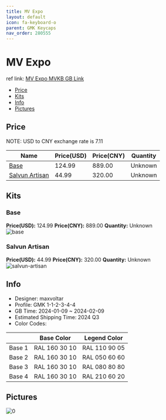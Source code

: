 ```yaml
---
title: MV Expo 
layout: default
icon: fa-keyboard-o
parent: GMK Keycaps
nav_order: 280555
---
```


# MV Expo 

ref link: [MV Expo MVKB GB Link](https://mvkb.com/expo/)

* [Price](#price)
* [Kits](#kits)
* [Info](#info)
* [Pictures](#pictures)

## Price

NOTE: USD to CNY exchange rate is 7.11

| Name          | Price(USD)   |  Price(CNY) | Quantity |
| ------------- | ------------ |  ---------- | -------- |
|[Base](#base)|124.99|889.00|Unknown|
|[Salvun Artisan](#salvun-artisan)|44.99|320.00|Unknown|


## Kits
### Base  
**Price(USD):** 124.99	**Price(CNY):** 889.00	**Quantity:** Unknown  
<img src="{{ 'assets/images/gmk-keycaps/MV-Expo/kits_pics/base.jpg' | relative_url }}" alt="base" class="image featured">

### Salvun Artisan  
**Price(USD):** 44.99	**Price(CNY):** 320.00	**Quantity:** Unknown  
<img src="{{ 'assets/images/gmk-keycaps/MV-Expo/kits_pics/salvun-artisan.png' | relative_url }}" alt="salvun-artisan" class="image featured">

## Info
* Designer: maxvoltar  
* Profile: GMK 1-1-2-3-4-4  
* GB Time: 2024-01-09 ~ 2024-02-09  
* Estimated Shipping Time: 2024 Q3  
* Color Codes:  

| |Base Color     | Legend Color
| :-------------: | :-------------: | :------------:
|Base 1|RAL 160 30 10|RAL 110 90 05
|Base 2|RAL 160 30 10|RAL 050 60 60
|Base 3|RAL 160 30 10|RAL 080 80 80
|Base 4|RAL 160 30 10|RAL 210 60 20


## Pictures  
<img src="{{ 'assets/images/gmk-keycaps/MV-Expo/rendering_pics/0.jpg' | relative_url }}" alt="0" class="image featured">
